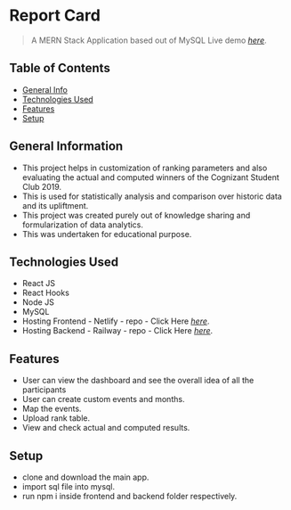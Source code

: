 
# Report Card
> A MERN Stack Application based out of MySQL
> Live demo [_here_](https://cts-report-card.netlify.app/). 

## Table of Contents
* [General Info](#general-information)
* [Technologies Used](#technologies-used)
* [Features](#features)
* [Setup](#setup)


## General Information
- This project helps in customization of ranking parameters and also evaluating the actual and computed winners of the Cognizant Student Club 2019.
- This is used for statistically analysis and comparison over historic data and its upliftment.
- This project was created purely out of knowledge sharing and formularization of data analytics.
- This was undertaken for educational purpose.


## Technologies Used
- React JS
- React Hooks
- Node JS
- MySQL
- Hosting Frontend - Netlify - repo - Click Here [_here_](https://github.com/priyadharshini1711/cts-report-card-frontend). 
- Hosting Backend - Railway - repo - Click Here [_here_](https://github.com/priyadharshini1711/cts-report-card-backend). 


## Features
- User can view the dashboard and see the overall idea of all the participants
- User can create custom events and months.
- Map the events.
- Upload rank table.
- View and check actual and computed results.

## Setup
- clone and download the main app.
- import sql file into mysql.
- run npm i inside frontend and backend folder respectively.
